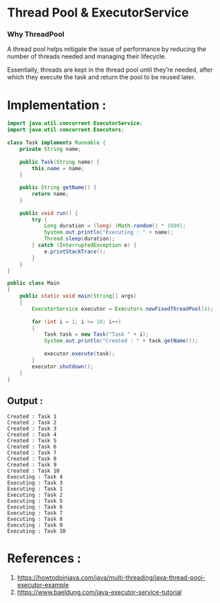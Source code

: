 # Thread Pool & ExecutorService

### Why ThreadPool
A thread pool helps mitigate the issue of performance by reducing the number of threads needed and managing their lifecycle.

Essentially, threads are kept in the thread pool until they’re needed, after which they execute the task and return the pool to be reused later. 

# Implementation :
```java
import java.util.concurrent.ExecutorService;
import java.util.concurrent.Executors;
 
class Task implements Runnable {
    private String name;
 
    public Task(String name) {
        this.name = name;
    }
 
    public String getName() {
        return name;
    }
 
    public void run() {
        try {
            Long duration = (long) (Math.random() * 1000);
            System.out.println("Executing : " + name);
            Thread.sleep(duration);
        } catch (InterruptedException e) {
            e.printStackTrace();
        }
    }
}

public class Main 
{
    public static void main(String[] args) 
    {
        ExecutorService executor = Executors.newFixedThreadPool(4);
         
        for (int i = 1; i <= 10; i++) 
        {
            Task task = new Task("Task " + i);
            System.out.println("Created : " + task.getName());
 
            executor.execute(task);
        }
        executor.shutdown();
    }
}


```

## Output :
```
Created : Task 1
Created : Task 2
Created : Task 3
Created : Task 4
Created : Task 5
Created : Task 6
Created : Task 7
Created : Task 8
Created : Task 9
Created : Task 10
Executing : Task 4
Executing : Task 3
Executing : Task 1
Executing : Task 2
Executing : Task 5
Executing : Task 6
Executing : Task 7
Executing : Task 8
Executing : Task 9
Executing : Task 10
```


# References :
1. https://howtodoinjava.com/java/multi-threading/java-thread-pool-executor-example
2. https://www.baeldung.com/java-executor-service-tutorial
